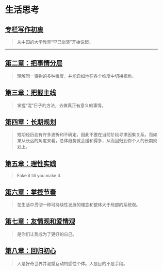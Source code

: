# 生活思考

## [专栏写作初衷](blogs/columns/writing-motivation.md)
> 从中国的大学教育“早已崩溃”开始说起。

----

## [第二章：把事情分层](blogs/columns/multiple-views.md)
> 理解同一事物的多种维度，并能自如地在各个维度中切换视角。
## [第三章：把握主线](blogs/columns/main-task.md)
> 掌握“混”日子的方法，去做真正有意义的事情。
## [第四章：长期规划](blogs/columns/long-term-planning.md)
> 短期经历会有许多波折和不确定，因此不要在当前阶段寻求因果关系。而如果从长远的角度来看，总体趋势就会缓和得多，从而回归到你个人的长期规划上。
## [第五章：理性实践](blogs/columns/rational-practice.md)
> Fake it till you make it.
## [第六章：掌控节奏](blogs/columns/life-style.md)
> 在生活中贯彻一种可持续性发展的理念和整体大于局部的系统观。
## [第七章：友情观和爱情观](blogs/columns/friendship-and-love.md)
> 是你们让我成为了更好的自己。
## [第八章：回归初心](blogs/columns/stay-true.md)
> 人是好奇世界并渴望互动的感性个体。人是目的不是手段。

